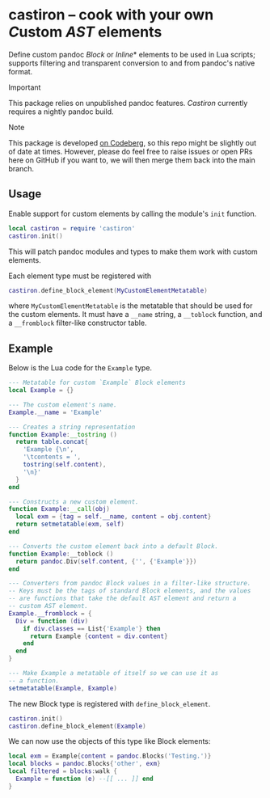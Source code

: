 # castiron – cook with your own *C*ustom _AST_ elements

Define custom pandoc *Block* or *Inline** elements to be used in
Lua scripts; supports filtering and transparent conversion to and
from pandoc's native format.

> [!IMPORTANT]
> This package relies on unpublished pandoc features.
> *Castiron* currently requires a nightly pandoc build.

> [!NOTE]
> This package is developed [on Codeberg][], so this repo might be
> slightly out of date at times. However, please do feel free to
> raise issues or open PRs here on GitHub if you want to, we will
> then merge them back into the main branch.

[on Codeberg]: https://codeberg.org/tarleb/castiron

## Usage

Enable support for custom elements by calling the module's `init`
function.

``` lua
local castiron = require 'castiron'
castiron.init()
```

This will patch pandoc modules and types to make them work with
custom elements.

Each element type must be registered with

``` lua
castiron.define_block_element(MyCustomElementMetatable)
```

where `MyCustomElementMetatable` is the metatable that should be
used for the custom elements. It must have a `__name` string, a
`__toblock` function, and a `__fromblock` filter-like constructor
table.

## Example

Below is the Lua code for the `Example` type.

``` lua
--- Metatable for custom `Example` Block elements
local Example = {}

--- The custom element's name.
Example.__name = 'Example'

--- Creates a string representation
function Example:__tostring ()
  return table.concat{
    'Example {\n',
    '\tcontents = ',
    tostring(self.content),
    '\n}'
  }
end

--- Constructs a new custom element.
function Example:__call(obj)
  local exm = {tag = self.__name, content = obj.content}
  return setmetatable(exm, self)
end

--- Converts the custom element back into a default Block.
function Example:__toblock ()
  return pandoc.Div(self.content, {'', {'Example'}})
end

--- Converters from pandoc Block values in a filter-like structure.
-- Keys must be the tags of standard Block elements, and the values
-- are functions that take the default AST element and return a
-- custom AST element.
Example.__fromblock = {
  Div = function (div)
    if div.classes == List{'Example'} then
      return Example {content = div.content}
    end
  end
}

--- Make Example a metatable of itself so we can use it as
-- a function.
setmetatable(Example, Example)
```

The new Block type is registered with `define_block_element`.

``` lua
castiron.init()
castiron.define_block_element(Example)
```

We can now use the objects of this type like Block elements:

``` lua
local exm = Example{content = pandoc.Blocks('Testing.')}
local blocks = pandoc.Blocks{'other', exm}
local filtered = blocks:walk {
  Example = function (e) --[[ ... ]] end
}
```
